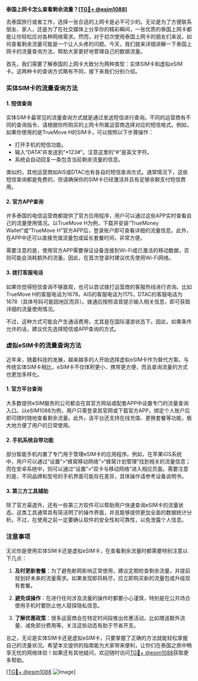 **泰国上网卡怎么查看剩余流量？[[TG💪+ @esim1088](https://t.me/s/esim1088)]**

去泰国旅行或者工作，选择一张合适的上网卡是必不可少的。无论是为了方便联系朋友、家人，还是为了在社交媒体上分享你的精彩瞬间，一张优质的泰国上网卡都能让你轻松应对各种网络需求。然而，对于初次使用泰国上网卡的朋友们来说，如何查看剩余流量可能是一个让人头疼的问题。今天，我们就来详细讲解一下泰国上网卡的流量查询方法，帮助大家更好地管理自己的数据流量。

首先，我们需要了解泰国的上网卡大致分为两种类型：实体SIM卡和虚拟eSIM卡。这两种卡的查询方式略有不同，接下来我们分别介绍。

### 实体SIM卡的流量查询方法

#### 1. 短信查询
实体SIM卡最常见的流量查询方式就是通过发送短信进行查询。不同的运营商有不同的查询指令，请根据你所购买的上网卡所属运营商选择对应的短信格式。例如，如果你使用的是TrueMove H的SIM卡，可以按照以下步骤操作：

- 打开手机的短信功能。
- 输入“DATA”并发送到“*123#”。注意这里的“#”是英文字符。
- 系统会自动回复一条包含当前剩余流量的信息。

类似的，其他运营商如AIS或DTAC也有各自的短信查询方式。通常情况下，这些短信查询都是免费的，但请确保你的SIM卡已经激活并且有足够余额支付短信费用。

#### 2. 官方APP查询
许多泰国的电信运营商都提供了官方应用程序，用户可以通过这些APP实时查看自己的流量使用情况。以TrueMove H为例，下载并安装“TrueMoney Wallet”或“TrueMove H”官方APP后，登录账户即可查看详细的流量信息。此外，在APP中还可以直接充值流量包或延长套餐时间，非常方便。

需要注意的是，使用官方APP需要保证设备连接到Wi-Fi或已激活的移动数据，否则可能会消耗额外的流量。因此，在首次登录时建议优先使用Wi-Fi网络。

#### 3. 拨打客服电话
如果你觉得短信查询不够直观，也可以尝试拨打运营商的客服热线进行咨询。比如TrueMove H的客服电话为1678，AIS的客服电话为1175，DTAC的客服电话为1678（具体号码可能因地区而异）。拨通后按照语音提示输入相关信息，即可获取详细的流量使用情况。

不过，这种方式可能会产生通话费用，尤其是在国际漫游状态下。因此，如果条件允许的话，建议优先选择短信或APP查询的方式。

### 虚拟eSIM卡的流量查询方法

近年来，随着科技的发展，越来越多的人开始选择虚拟eSIM卡作为替代方案。与传统实体SIM卡相比，eSIM卡不仅体积更小、携带更方便，而且查询流量的方式也更加多样化。

#### 1. 官方平台查询
大多数提供eSIM服务的公司都会在其官方网站或配套APP中设置专门的流量查询入口。以eSIM1088为例，用户只需登录其官网或下载官方APP，绑定个人账户后即可随时随地查看剩余流量。此外，该平台还支持在线充值、更换套餐等功能，极大地方便了用户的日常使用。

#### 2. 手机系统自带功能
部分智能手机内置了专门用于管理eSIM卡的应用程序。例如，在苹果iOS系统中，用户可以通过“设置”>“蜂窝移动网络”>“蜂窝计划管理”找到相关的流量信息；而在安卓系统中，则可以通过“设置”>“双卡与移动网络”进入相应页面。需要注意的是，不同品牌和型号的手机界面可能存在差异，具体操作请参考设备说明书。

#### 3. 第三方工具辅助
除了官方渠道外，还有一些第三方软件可以帮助用户快速查询eSIM卡的流量状态。这类工具通常具有简洁明了的操作界面，并且能够提供更加全面的数据统计分析。不过，在使用之前一定要确认软件的安全性和可靠性，以免泄露个人信息。

### 注意事项

无论你是使用实体SIM卡还是虚拟eSIM卡，在查看剩余流量时都需要特别注意以下几点：

1. **及时更新套餐**：为了避免断网影响正常使用，建议定期检查剩余流量，并提前规划好未来的流量需求。如果发现即将耗尽，应立即购买新的流量包或升级现有套餐。

2. **避免误操作**：在进行任何涉及流量的操作时都要小心谨慎，特别是在公共场合使用手机时要防止他人窥探隐私信息。

3. **了解优惠政策**：很多运营商会在特定时间段推出优惠活动，比如赠送额外流量、减免部分费用等。关注这些动态有助于节省开支。

总之，无论是实体SIM卡还是虚拟eSIM卡，只要掌握了正确的方法就能轻松掌握自己的流量状况。希望本文提供的指南能为大家带来便利，让你们在泰国之旅中畅享无忧的网络体验！如果还有其他疑问，欢迎随时访问[TG💪+ @esim1088](https://t.me/s/esim1088)获取更多帮助。

[[TG💪+ @esim1088](https://t.me/s/esim1088) ![Image](https://i.postimg.cc/4NQfJmqS/Snipaste-2025-05-13-00-14-12.png)]